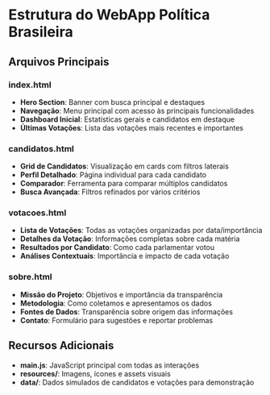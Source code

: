 # Estrutura do WebApp Política Brasileira

## Arquivos Principais

### index.html
- **Hero Section**: Banner com busca principal e destaques
- **Navegação**: Menu principal com acesso às principais funcionalidades
- **Dashboard Inicial**: Estatísticas gerais e candidatos em destaque
- **Últimas Votações**: Lista das votações mais recentes e importantes

### candidatos.html
- **Grid de Candidatos**: Visualização em cards com filtros laterais
- **Perfil Detalhado**: Página individual para cada candidato
- **Comparador**: Ferramenta para comparar múltiplos candidatos
- **Busca Avançada**: Filtros refinados por vários critérios

### votacoes.html
- **Lista de Votações**: Todas as votações organizadas por data/importância
- **Detalhes da Votação**: Informações completas sobre cada matéria
- **Resultados por Candidato**: Como cada parlamentar votou
- **Análises Contextuais**: Importância e impacto de cada votação

### sobre.html
- **Missão do Projeto**: Objetivos e importância da transparência
- **Metodologia**: Como coletamos e apresentamos os dados
- **Fontes de Dados**: Transparência sobre origem das informações
- **Contato**: Formulário para sugestões e reportar problemas

## Recursos Adicionais
- **main.js**: JavaScript principal com todas as interações
- **resources/**: Imagens, ícones e assets visuais
- **data/**: Dados simulados de candidatos e votações para demonstração
